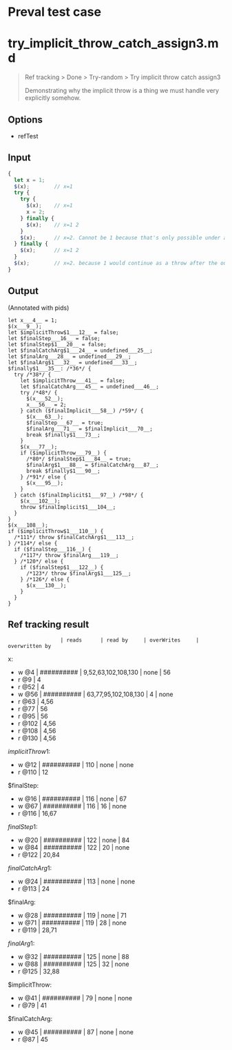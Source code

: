 # Preval test case

# try_implicit_throw_catch_assign3.md

> Ref tracking > Done > Try-random > Try implicit throw catch assign3
>
> Demonstrating why the implicit throw is a thing we must handle
> very explicitly somehow.

## Options

- refTest

## Input

`````js filename=intro
{
  let x = 1;
  $(x);        // x=1
  try {
    try {
      $(x);    // x=1
      x = 2;
    } finally {
      $(x);    // x=1 2
    }
    $(x);      // x=2. Cannot be 1 because that's only possible under a throw.
  } finally {
    $(x);      // x=1 2
  }
  $(x);        // x=2. because 1 would continue as a throw after the outer finally
}
`````


## Output

(Annotated with pids)

`````filename=intro
let x___4__ = 1;
$(x___9__);
let $implicitThrow$1___12__ = false;
let $finalStep___16__ = false;
let $finalStep$1___20__ = false;
let $finalCatchArg$1___24__ = undefined___25__;
let $finalArg___28__ = undefined___29__;
let $finalArg$1___32__ = undefined___33__;
$finally$1___35__: /*36*/ {
  try /*38*/ {
    let $implicitThrow___41__ = false;
    let $finalCatchArg___45__ = undefined___46__;
    try /*48*/ {
      $(x___52__);
      x___56__ = 2;
    } catch ($finalImplicit___58__) /*59*/ {
      $(x___63__);
      $finalStep___67__ = true;
      $finalArg___71__ = $finalImplicit___70__;
      break $finally$1___73__;
    }
    $(x___77__);
    if ($implicitThrow___79__) {
      /*80*/ $finalStep$1___84__ = true;
      $finalArg$1___88__ = $finalCatchArg___87__;
      break $finally$1___90__;
    } /*91*/ else {
      $(x___95__);
    }
  } catch ($finalImplicit$1___97__) /*98*/ {
    $(x___102__);
    throw $finalImplicit$1___104__;
  }
}
$(x___108__);
if ($implicitThrow$1___110__) {
  /*111*/ throw $finalCatchArg$1___113__;
} /*114*/ else {
  if ($finalStep___116__) {
    /*117*/ throw $finalArg___119__;
  } /*120*/ else {
    if ($finalStep$1___122__) {
      /*123*/ throw $finalArg$1___125__;
    } /*126*/ else {
      $(x___130__);
    }
  }
}
`````


## Ref tracking result


                     | reads      | read by     | overWrites     | overwritten by
x:
  - w @4       | ########## | 9,52,63,102,108,130 | none           | 56
  - r @9       | 4
  - r @52      | 4
  - w @56      | ########## | 63,77,95,102,108,130 | 4              | none
  - r @63      | 4,56
  - r @77      | 56
  - r @95      | 56
  - r @102     | 4,56
  - r @108     | 4,56
  - r @130     | 4,56

$implicitThrow$1:
  - w @12            | ########## | 110         | none           | none
  - r @110           | 12

$finalStep:
  - w @16            | ########## | 116         | none           | 67
  - w @67            | ########## | 116         | 16             | none
  - r @116           | 16,67

$finalStep$1:
  - w @20            | ########## | 122         | none           | 84
  - w @84            | ########## | 122         | 20             | none
  - r @122           | 20,84

$finalCatchArg$1:
  - w @24            | ########## | 113         | none           | none
  - r @113           | 24

$finalArg:
  - w @28            | ########## | 119         | none           | 71
  - w @71            | ########## | 119         | 28             | none
  - r @119           | 28,71

$finalArg$1:
  - w @32            | ########## | 125         | none           | 88
  - w @88            | ########## | 125         | 32             | none
  - r @125           | 32,88

$implicitThrow:
  - w @41            | ########## | 79          | none           | none
  - r @79            | 41

$finalCatchArg:
  - w @45            | ########## | 87          | none           | none
  - r @87            | 45
